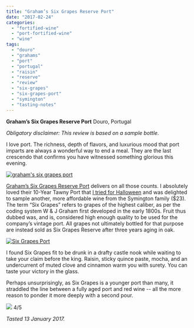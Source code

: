 ```yaml
---
title: "Graham’s Six Grapes Reserve Port"
date: "2017-02-24"
categories:
  - "fortified-wine"
  - "port-fortified-wine"
  - "wine"
tags:
  - "douro"
  - "grahams"
  - "port"
  - "portugal"
  - "raisin"
  - "reserve"
  - "review"
  - "six-grapes"
  - "six-grapes-port"
  - "symington"
  - "tasting-notes"
---
```


**Graham’s Six Grapes Reserve Port** Douro, Portugal

_Obligatory disclaimer: This review is based on a sample bottle._

I love port. The richness, depth of flavors, and luxurious mood that port imparts are always a wonderful way to end a meal. They are the last crescendo that confirms you have witnessed something glorious this evening.

[![graham's six grapes port](http://s3.amazonaws.com/thegourmez-wpmedia/2017/02/Six-Grapes-01-500x418.jpg)](http://s3.amazonaws.com/thegourmez-wpmedia/2017/02/Six-Grapes-01.jpg)

[Graham’s Six Grapes Reserve Port](http://sixgrapes.grahams-port.com/) delivers on all those counts. I absolutely loved their 10-Year Tawny Port that [I tried for Halloween](http://thegourmez.com/2016/10/24/port-pairing-for-halloween/) and was delighted to sample another, more affordable wine from the Symington family ($23). The term “Six Grapes” refers to grapes of the highest caliber, as per the coding system W & J Graham first developed in the early 1800s. Fruit thus dubbed was, and is, considered high enough quality to be used for the company’s vintage port. All grapes not ultimately bottled for that purpose are instead sold as Six Grapes Reserve after three years aging in oak.

[![Six Grapes Port](http://s3.amazonaws.com/thegourmez-wpmedia/2017/02/Six-Grapes-02-334x500.jpg)](http://s3.amazonaws.com/thegourmez-wpmedia/2017/02/Six-Grapes-02.jpg)

I found Six Grapes fit to be drunk in a drafty castle nook while waiting to take your claim before the king. Raisin, sticky quince paste, mocha, and an undercurrent of muted clove and cinnamon warm you with surety. You can taste your victory in the glass.

Perhaps unsurprisingly, as Six Grapes is a younger port than many, it straddled the line between a fully aged port and red wine -- all the more reason to ponder it more deeply with a second pour.




<div class="caption">

[![](http://s3.amazonaws.com/thegourmez-wpmedia/2010/11/rating_avocado11.gif)](http://s3.amazonaws.com/thegourmez-wpmedia/2010/11/rating_avocado11.gif) 4/5</div>


_Tasted 13 January 2017._
